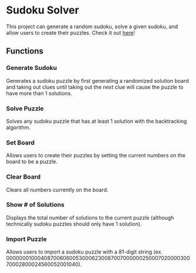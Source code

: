 # Sudoku Solver

This project can generate a random sudoku, solve a given sudoku, and allow users to create their puzzles. Check it out [here](https://samliang0713.github.io/sudoku_solver/)!

## Functions

### Generate Sudoku

Generates a sudoku puzzle by first generating a randomized solution board and taking out clues until taking out the next clue will cause the puzzle to have more than 1 solutions.

### Solve Puzzle

Solves any sudoku puzzle that has at least 1 solution with the backtracking algorithm.

### Set Board

Allows users to create their puzzles by setting the current numbers on the board to be a puzzle.

### Clear Board

Clears all numbers currently on the board.

### Show # of Solutions

Displays the total number of solutions to the current puzzle (although technically sudoku puzzles should only have 1 solution).

### Import Puzzle

Allows users to import a sudoku puzzle with a 81-digit string (ex. 000000010004087006060053000623008700700000025000702000030070002800024560052001040).

